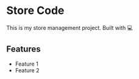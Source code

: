 # Store Code

This is my store management project. Built with 💻

## Features
- Feature 1
- Feature 2
